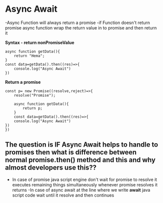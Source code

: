 # Async Await
-Async Function will always return a promise
-if Function doesn't return promise  async function wrap the return value in to promise and then return it

**Syntax - return nonPromiseValue**
```
async function getData(){
    return "Hema";
}
const data=getData().then((res)=>{
    console.log("Async Await")
})
```
**Return a promise**
```
const p= new Promise((resolve,reject)=>{
    resolve("Promise");

    async function getData(){
        return p;
    }
    const data=getData().then((res)=>{
    console.log("Async Await")
})
})
```
## The question is  IF Async Await helps to handle to promises then what is difference between normal promise.then() method and this and why almost developers use this??

- In case of promise java script engine don't wait for promise to resolve it executes remaining things simultaneously whenever promise resolves it returns 
-In case of async await at the line where we write **await** java script code wait until it resolve and then continues





